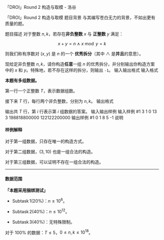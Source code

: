 



「DROI」Round 2 构造与取模 - 洛谷














「DROI」Round 2 构造与取模
题目背景
与其编写苍白无力的背景，不如出更有质量的题。


题目描述
对于整数 $n,k$，若存在**非负整数** $x$ 与 **正整数** $y$ 满足：

$$x + y = n\ \land\ x \bmod y =k$$

则我们称有序数对 $(x,y)$ 是 $n$ 的一个 **优秀拆分**（其中 $\land$  是**并且**的意思）。

现给定非负整数 $n,k$，请你构造**任意**一组 $n$ 的优秀拆分，并分别输出你构造方案中的 $x$ 和 $y$。特殊地，若不存在这样的拆分，则输出 `-1`。
输入输出格式
输入格式

**本题有多组数据。**

第一行一个正整数 $T$，表示数据组数。

接下来 $T$ 行，每行两个非负整数，分别为 $n,k$。
输出格式

输出共 $T$ 行，第 $i$ 行表示第 $i$ 组数据的答案。
输入输出样例
输入样例 #1
3
1 0
13 3
198818800000 122122200000
输出样例 #1
0 1
8 5
-1
说明
#### 样例解释

对于第一组数据，只存在唯一的构造方式。

对于第二组数据，$(3,10)$ 也是一组合法的构造。

对于第三组数据，可以证明不存在一组合法的构造。

------------

#### 数据范围

**「本题采用捆绑测试」**

- $\operatorname{Subtask} 1(20\%)$：$n \leq 10^6$。

- $\operatorname{Subtask} 2(40\%)$：$n \leq 10^{12}$。

- $\operatorname{Subtask} 3(40\%)$：无特殊限制。

对于 $100\%$ 的数据：$T \leq 5$，$0 \leq n,k \leq 10^{18}$。






